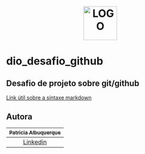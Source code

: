 <h1 align="center">
    <img alt="LOGO" height="90px" src="https://hermes.digitalinnovation.one/site/images/logo-footer.png" />
    <br>
    
# dio_desafio_github
## Desafio de projeto sobre git/github
[Link útil sobre a sintaxe markdown](https://docs.pipz.com/central-de-ajuda/learning-center/guia-basico-de-markdown#open)
    

## Autora

| [<sub>Patricia Albuquerque</sub>](https://github.com/prarezende) |
| :---: |
|[Linkedin](www.linkedin.com/in/patricia.albuquerque.30250)|

